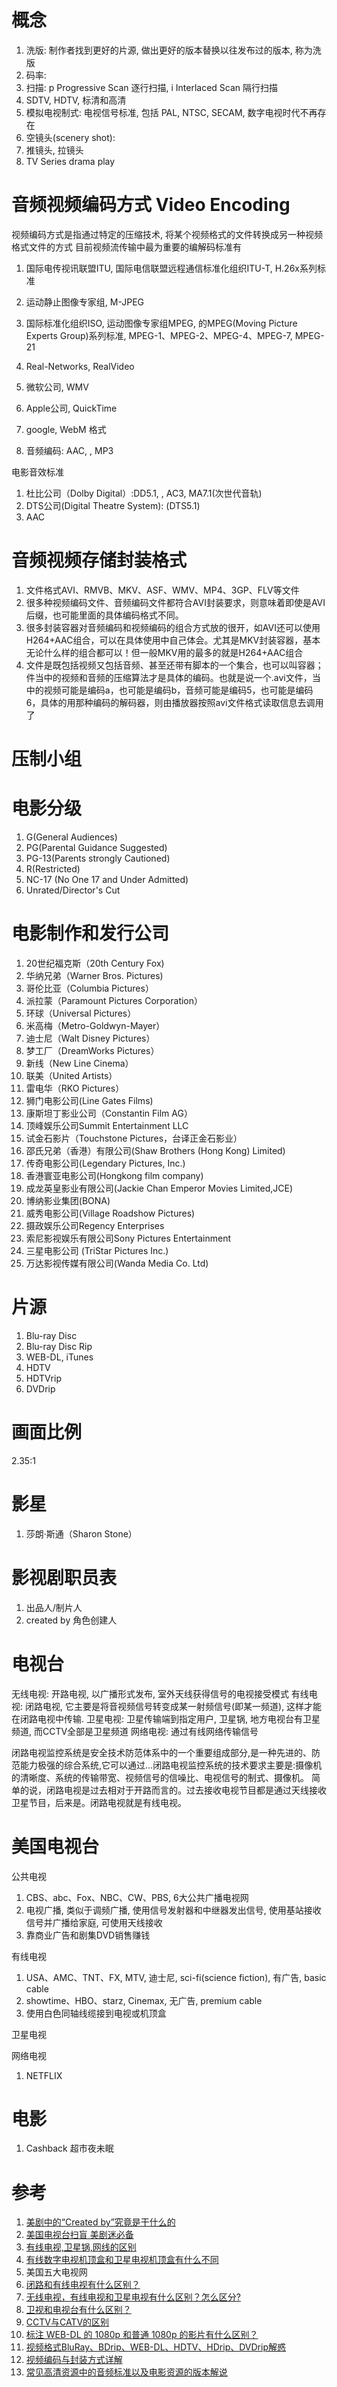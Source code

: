 # 概念

1. 洗版: 制作者找到更好的片源, 做出更好的版本替换以往发布过的版本, 称为洗版
2. 码率: 
3. 扫描: p Progressive Scan 逐行扫描, i Interlaced Scan 隔行扫描
4. SDTV, HDTV, 标清和高清
5. 模拟电视制式: 电视信号标准, 包括 PAL, NTSC, SECAM, 数字电视时代不再存在
6. 空镜头(scenery shot): 
7. 推镜头, 拉镜头
7. TV Series drama play

# 音频视频编码方式 Video Encoding

视频编码方式是指通过特定的压缩技术, 将某个视频格式的文件转换成另一种视频格式文件的方式
目前视频流传输中最为重要的编解码标准有

1. 国际电传视讯联盟ITU, 国际电信联盟远程通信标准化组织ITU-T, H.26x系列标准
2. 运动静止图像专家组, M-JPEG
3. 国际标准化组织ISO, 运动图像专家组MPEG, 的MPEG(Moving Picture Experts Group)系列标准, MPEG-1、MPEG-2、MPEG-4、MPEG-7, MPEG-21
4. Real-Networks, RealVideo
5. 微软公司, WMV
6. Apple公司, QuickTime
7. google, WebM 格式

4. 音频编码: AAC, , MP3

电影音效标准

1. 杜比公司（Dolby Digital）:DD5.1, , AC3, MA7.1(次世代音轨)
2. DTS公司(Digital Theatre System): (DTS5.1)
3. AAC

# 音频视频存储封装格式

1. 文件格式AVI、RMVB、MKV、ASF、WMV、MP4、3GP、FLV等文件
2. 很多种视频编码文件、音频编码文件都符合AVI封装要求，则意味着即使是AVI后缀，也可能里面的具体编码格式不同。
3. 很多封装容器对音频编码和视频编码的组合方式放的很开，如AVI还可以使用H264+AAC组合，可以在具体使用中自己体会。尤其是MKV封装容器，基本无论什么样的组合都可以！但一般MKV用的最多的就是H264+AAC组合
4. 文件是既包括视频又包括音频、甚至还带有脚本的一个集合，也可以叫容器；件当中的视频和音频的压缩算法才是具体的编码。也就是说一个.avi文件，当中的视频可能是编码a，也可能是编码b，音频可能是编码5，也可能是编码6，具体的用那种编码的解码器，则由播放器按照avi文件格式读取信息去调用了


# 压制小组

# 电影分级

1. G(General Audiences)
2. PG(Parental Guidance Suggested)
3. PG-13(Parents strongly Cautioned)
4. R(Restricted)
5. NC-17 (No One 17 and Under Admitted)
6. Unrated/Director's Cut

#  电影制作和发行公司

1. 20世纪福克斯（20th Century Fox)
2. 华纳兄弟（Warner Bros. Pictures)
3. 哥伦比亚（Columbia Pictures）
4. 派拉蒙（Paramount Pictures Corporation）
5. 环球（Universal Pictures）
6. 米高梅（Metro-Goldwyn-Mayer）
7. 迪士尼（Walt Disney Pictures）
8. 梦工厂（DreamWorks Pictures）
9. 新线（New Line Cinema）
0. 联美（United Artists）
1. 雷电华（RKO Pictures）
2. 狮门电影公司(Line Gates Films)
3. 康斯坦丁影业公司（Constantin Film AG）
4. 顶峰娱乐公司Summit Entertainment LLC
5. 试金石影片（Touchstone Pictures，台译正金石影业）
6. 邵氏兄弟（香港）有限公司(Shaw Brothers (Hong Kong) Limited)
7. 传奇电影公司(Legendary Pictures, Inc.)
8. 香港寰亚电影公司(Hongkong film company)
9. 成龙英皇影业有限公司(Jackie Chan Emperor Movies Limited,JCE)
0. 博纳影业集团(BONA)
1. 威秀电影公司(Village Roadshow Pictures)
2. 摄政娱乐公司Regency Enterprises
3. 索尼影视娱乐有限公司Sony Pictures Entertainment
4. 三星电影公司 (TriStar Pictures Inc.)
5. 万达影视传媒有限公司(Wanda Media Co. Ltd)

# 片源

1. Blu-ray Disc
2. Blu-ray Disc Rip
3. WEB-DL, iTunes
4. HDTV
5. HDTVrip
6. DVDrip

# 画面比例

2.35:1

# 影星

1. 莎朗·斯通（Sharon Stone）

# 影视剧职员表

1. 出品人/制片人
2. created by 角色创建人

# 电视台

无线电视: 开路电视, 以广播形式发布, 室外天线获得信号的电视接受模式
有线电视: 闭路电视, 它主要是将音视频信号转变成某一射频信号(即某一频道), 这样才能在闭路电视中传输.
卫星电视: 卫星传输端到指定用户, 卫星锅, 地方电视台有卫星频道, 而CCTV全部是卫星频道
网络电视: 通过有线网络传输信号

闭路电视监控系统是安全技术防范体系中的一个重要组成部分,是一种先进的、防范能力极强的综合系统,它可以通过...闭路电视监控系统的技术要求主要是:摄像机的清晰度、系统的传输带宽、视频信号的信噪比、电视信号的制式、摄像机。
简单的说，闭路电视是过去相对于开路而言的。过去接收电视节目都是通过天线接收卫星节目，后来是。闭路电视就是有线电视。

# 美国电视台

公共电视

1. CBS、abc、Fox、NBC、CW、PBS, 6大公共广播电视网
2. 电视广播, 类似于调频广播, 使用信号发射器和中继器发出信号, 使用基站接收信号并广播给家庭, 可使用天线接收
3. 靠商业广告和剧集DVD销售赚钱

有线电视

1. USA、AMC、TNT、FX, MTV, 迪士尼, sci-fi(science fiction), 有广告, basic cable
2. showtime、HBO、starz, Cinemax, 无广告, premium cable
2. 使用白色同轴线缆接到电视或机顶盒

卫星电视

网络电视

1. NETFLIX

# 电影

1. Cashback 超市夜未眠

# 参考

1. [美剧中的“Created by”究竟是干什么的](https://www.douban.com/note/276058504/)
2. [美国电视台扫盲 美剧迷必备](https://www.douban.com/group/topic/39722495/)
3. [有线电视,卫星锅,网线的区别](https://zhidao.baidu.com/question/987245233844418579.html)
4. [有线数字电视机顶盒和卫星电视机顶盒有什么不同](https://zhidao.baidu.com/question/441885535.html)
5. 美国五大电视网
6. [闭路和有线电视有什么区别？](https://zhidao.baidu.com/question/496667316.html?fr=ala&word=闭路电视&device=mobile&ssid=0&from=1000539d&uid=0&pu=usm@2,sz@1320_2001,ta@iphone_1_10.3_3_603&bd_page_type=1&baiduid=85B29904BEE774B2148D530A6C328BEE&tj=zhidao_2_0_10_l1)
7. [无线电视，有线电视和卫星电视有什么区别？怎么区分?](https://www.zhihu.com/question/21557371/answer/19339522)
8. [卫视和电视台有什么区别？](https://zhidao.baidu.com/question/67689333.html)
9. [CCTV与CATV的区别](https://zhidao.baidu.com/question/287166731.html)
0. [标注 WEB-DL 的 1080p 和普通 1080p 的影片有什么区别？](https://www.zhihu.com/question/20800483)
1. [视频格式BluRay、BDrip、WEB-DL、HDTV、HDrip、DVDrip解惑](http://www.360doc.com/content/14/0416/11/534008_369408236.shtml)
2. [视频编码与封装方式详解](http://blog.csdn.net/attilax/article/details/5807047)
3. [常见高清资源中的音频标准以及电影资源的版本解说](http://www.disanlou.org/thread-1392-1-1.html)
